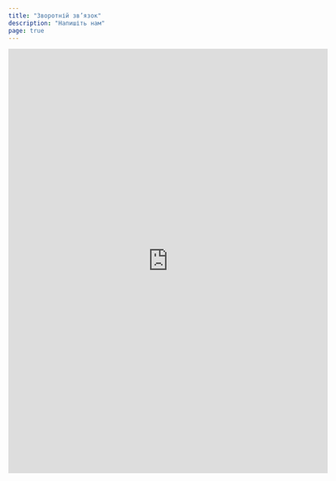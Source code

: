 ```yaml
---
title: "Зворотній зв’язок"
description: "Напишіть нам"
page: true
---
```


<iframe src="https://docs.google.com/forms/d/e/1FAIpQLSeTih6X3ThyIpTCE-f2j7vZyHscm4kc-ZMWsoXez7qpiSY48g/viewform?embedded=true?hl=ru" width="640" height="850" frameborder="0" marginheight="0" marginwidth="0">Loading…</iframe>
